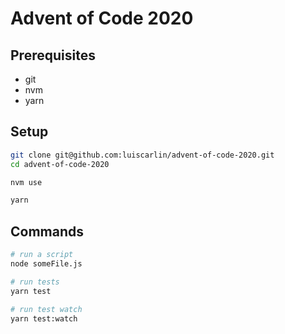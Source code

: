 # Advent of Code 2020

## Prerequisites

- git
- nvm
- yarn

## Setup

```bash
git clone git@github.com:luiscarlin/advent-of-code-2020.git
cd advent-of-code-2020

nvm use

yarn
```

## Commands

```bash
# run a script
node someFile.js

# run tests
yarn test

# run test watch
yarn test:watch
```
